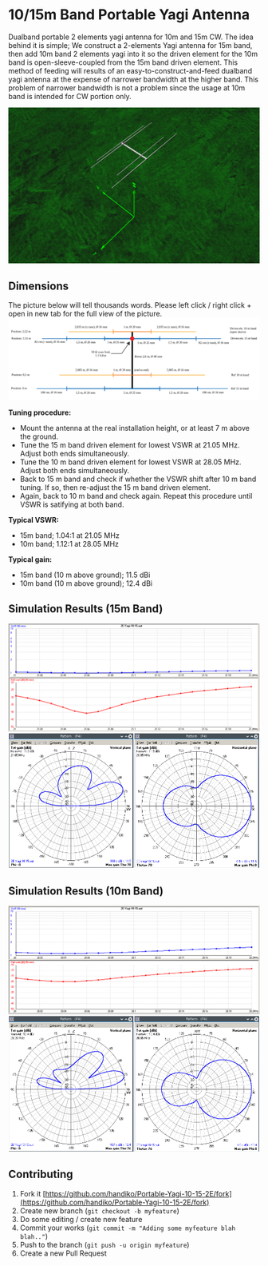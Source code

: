# 10/15m Band Portable Yagi Antenna
Dualband portable 2 elements yagi antenna  for 10m and 15m CW.
The idea behind it is simple; We construct a 2-elements Yagi antenna for 15m band, then add 10m band 2 elements yagi into it so the driven element for the 10m band is open-sleeve-coupled from the 15m band driven element. This method of feeding will results of an easy-to-construct-and-feed dualband yagi antenna at the expense of narrower bandwidth at the higher band.
This problem of narrower bandwidth is not a problem since the usage at 10m band is intended for CW portion only.

![](./panoramic.png)

## Dimensions
The picture below will tell thousands words. Please left click / right click + open in new tab for the full view of the picture.
![](./yagi-diagram.png)

**Tuning procedure:**
* Mount the antenna at the real installation height, or at least 7 m above the ground.
* Tune the 15 m band driven element for lowest VSWR at 21.05 MHz. Adjust both ends simultaneously.
* Tune the 10 m band driven element for lowest VSWR at 28.05 MHz. Adjust both ends simultaneously.
* Back to 15 m band and check if whether the VSWR shift after 10 m band tuning. If so, then re-adjust the 15 m band driven element.
* Again, back to 10 m band and check again. Repeat this procedure until VSWR is satifying at both band.

**Typical VSWR:**
* 15m band; 1.04:1 at 21.05 MHz
* 10m band; 1.12:1 at 28.05 MHz

**Typical gain:**
* 15m band (10 m above ground); 11.5 dBi
* 10m band (10 m above ground); 12.4 dBi

## Simulation Results (15m Band)
![](./VSWR15.png)
![](./patt15.png)

## Simulation Results (10m Band)
![](./VSWR10.png)
![](./patt10.png)

## Contributing
1. Fork it [https://github.com/handiko/Portable-Yagi-10-15-2E/fork](https://github.com/handiko/Portable-Yagi-10-15-2E/fork)
2. Create new branch (`git checkout -b myfeature`)
3. Do some editing / create new feature
4. Commit your works (`git commit -m "Adding some myfeature blah blah.."`)
5. Push to the branch (`git push -u origin myfeature`)
6. Create a new Pull Request
